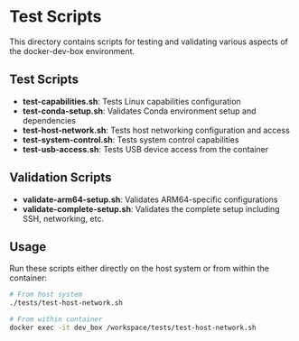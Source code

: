 # Test Scripts

This directory contains scripts for testing and validating various aspects of the docker-dev-box environment.

## Test Scripts

- **test-capabilities.sh**: Tests Linux capabilities configuration
- **test-conda-setup.sh**: Validates Conda environment setup and dependencies
- **test-host-network.sh**: Tests host networking configuration and access
- **test-system-control.sh**: Tests system control capabilities
- **test-usb-access.sh**: Tests USB device access from the container

## Validation Scripts

- **validate-arm64-setup.sh**: Validates ARM64-specific configurations
- **validate-complete-setup.sh**: Validates the complete setup including SSH, networking, etc.

## Usage

Run these scripts either directly on the host system or from within the container:

```bash
# From host system
./tests/test-host-network.sh

# From within container
docker exec -it dev_box /workspace/tests/test-host-network.sh
```
